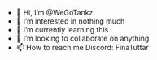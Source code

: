 - 👋 Hi, I’m @WeGoTankz
- 👀 I’m interested in nothing much
- 🌱 I’m currently learning this
- 💞️ I’m looking to collaborate on anything
- 📫 How to reach me Discord: FinaTuttar

<!---
WeGoTankz/WeGoTankz is a ✨ special ✨ repository because its `README.md` (this file) appears on your GitHub profile.
You can click the Preview link to take a look at your changes.
--->
